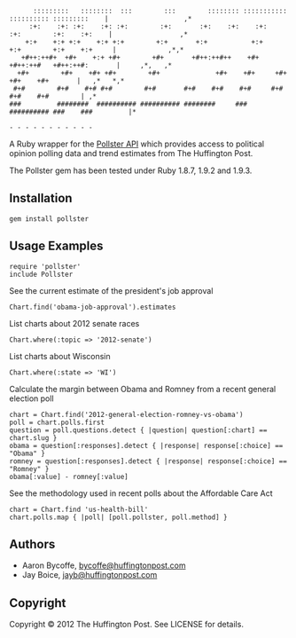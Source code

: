           :::::::::   ::::::::  :::        :::        :::::::: ::::::::::: :::::::::: :::::::::    |                   ,*
         :+:    :+: :+:    :+: :+:        :+:       :+:    :+:    :+:     :+:        :+:    :+:    |                 ,*
        +:+    +:+ +:+    +:+ +:+        +:+       +:+           +:+     +:+        +:+    +:+     |             ,*,*
       +#++:++#+  +#+    +:+ +#+        +#+       +#++:++#++    +#+     +#++:++#   +#++:++#:       |     ,*,   ,*
      +#+        +#+    +#+ +#+        +#+              +#+    +#+     +#+        +#+    +#+       |   ,*   *,*
     #+#        #+#    #+# #+#        #+#       #+#    #+#    #+#     #+#        #+#    #+#        | ,*
    ###         ########  ########## ########## ########     ###     ########## ###    ###         |*
                                                                                                    - - - - - - - - - - - 
  

A Ruby wrapper for the [Pollster API](http://elections.huffingtonpost.com/pollster/api) 
which provides access to political opinion polling data and trend estimates from The Huffington Post.

The Pollster gem has been tested under Ruby 1.8.7, 1.9.2 and 1.9.3.

## Installation

    gem install pollster

## Usage Examples

    require 'pollster'
    include Pollster

See the current estimate of the president's job approval

    Chart.find('obama-job-approval').estimates

List charts about 2012 senate races

    Chart.where(:topic => '2012-senate')

List charts about Wisconsin

    Chart.where(:state => 'WI')

Calculate the margin between Obama and Romney from a recent general election poll

    chart = Chart.find('2012-general-election-romney-vs-obama')
    poll = chart.polls.first
    question = poll.questions.detect { |question| question[:chart] == chart.slug }
    obama = question[:responses].detect { |response| response[:choice] == "Obama" }
    romney = question[:responses].detect { |response| response[:choice] == "Romney" }
    obama[:value] - romney[:value]

See the methodology used in recent polls about the Affordable Care Act

    chart = Chart.find 'us-health-bill'
    chart.polls.map { |poll| [poll.pollster, poll.method] }

## Authors

- Aaron Bycoffe, bycoffe@huffingtonpost.com
- Jay Boice, jayb@huffingtonpost.com

## Copyright

Copyright © 2012 The Huffington Post. See LICENSE for details.

